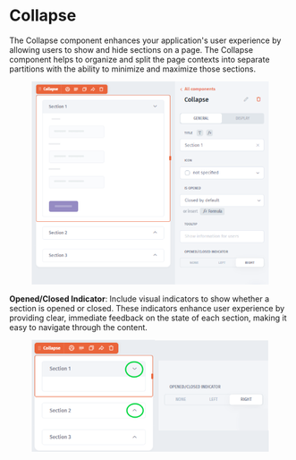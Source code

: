 # Collapse

The Collapse component enhances your application's user experience by allowing users to show and hide sections on a page. The Collapse component helps to organize and split the page contexts into separate partitions with the ability to minimize and maximize those sections.&#x20;

<div align="left"><figure><img src="../../../../.gitbook/assets/image (2) (1) (1) (1) (1).png" alt=""><figcaption></figcaption></figure></div>

**Opened/Closed Indicator**: Include visual indicators to show whether a section is opened or closed. These indicators enhance user experience by providing clear, immediate feedback on the state of each section, making it easy to navigate through the content.

<div align="left"><figure><img src="../../../../.gitbook/assets/image (1) (1) (1) (1) (1) (1) (1) (2) (1).png" alt=""><figcaption></figcaption></figure></div>

